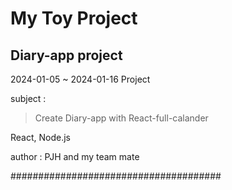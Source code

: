 # My Toy Project

## Diary-app project

2024-01-05 ~ 2024-01-16 Project

subject : 
> Create Diary-app with React-full-calander

React, Node.js

author : PJH and my team mate

######################################
